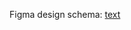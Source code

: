 Figma design schema:
[text](https://www.figma.com/design/q92ubCHrJn7LfUvflAchqC/Personal-Website?node-id=0-1&t=ASqlOeCwjaZK78Pb-1)